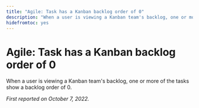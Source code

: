 ```yaml
---
title: "Agile: Task has a Kanban backlog order of 0"
description: "When a user is viewing a Kanban team's backlog, one or more of the tasks show a backlog order of 0."
hidefromtoc: yes
---
```


# Agile: Task has a Kanban backlog order of 0

When a user is viewing a Kanban team's backlog, one or more of the tasks show a backlog order of 0.

_First reported on October 7, 2022._

